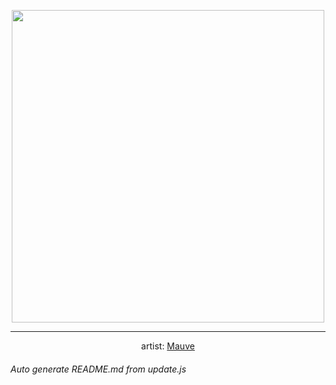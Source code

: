 
<p align="center">
  <img width="500" src="https://nekos.best/api/v2/neko/0125.png">
  <hr/>
  <center>
    artist: <a href="https://www.pixiv.net/en/artworks/78361718">Mauve</a>
  </center>
</p>


###### Auto generate README.md from update.js

